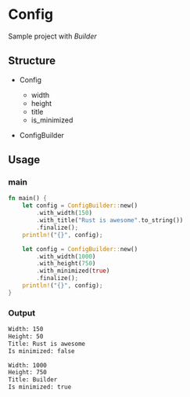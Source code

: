 # Config

Sample project with *Builder*

## Structure

- Config
  - width
  - height
  - title
  - is_minimized

- ConfigBuilder

## Usage

### main

```rust
fn main() {
    let config = ConfigBuilder::new()
        .with_width(150)
        .with_title("Rust is awesome".to_string())
        .finalize();
    println!("{}", config);

    let config = ConfigBuilder::new()
        .with_width(1000)
        .with_height(750)
        .with_minimized(true)
        .finalize();
    println!("{}", config);
}
```

### Output

```bash
Width: 150
Height: 50
Title: Rust is awesome
Is minimized: false

Width: 1000
Height: 750
Title: Builder
Is minimized: true
```
